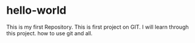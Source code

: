 # hello-world
This is my first Repository.
This is first project on GIT. I will learn through this project. how to use git and all.
